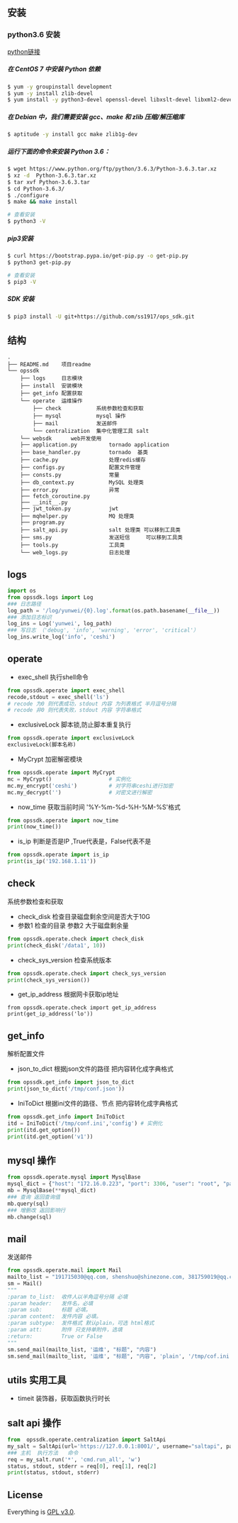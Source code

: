## 安装
### python3.6 安装
[python链接](https://www.python.org/)
##### 在 CentOS 7 中安装 Python 依赖
```bash
$ yum -y groupinstall development
$ yum -y install zlib-devel
$ yum install -y python3-devel openssl-devel libxslt-devel libxml2-devel libcurl-devel
```
##### 在 Debian 中，我们需要安装 gcc、make 和 zlib 压缩/解压缩库
```bash
$ aptitude -y install gcc make zlib1g-dev
```
##### 运行下面的命令来安装 Python 3.6：
```bash
$ wget https://www.python.org/ftp/python/3.6.3/Python-3.6.3.tar.xz
$ xz -d  Python-3.6.3.tar.xz
$ tar xvf Python-3.6.3.tar
$ cd Python-3.6.3/
$ ./configure
$ make && make install

# 查看安装
$ python3 -V
```

##### pip3安装
```bash
$ curl https://bootstrap.pypa.io/get-pip.py -o get-pip.py
$ python3 get-pip.py

# 查看安装
$ pip3 -V
```
##### SDK 安装
```bash
$ pip3 install -U git+https://github.com/ss1917/ops_sdk.git
```

## 结构
```shell
.
├── README.md    项目readme
└── opssdk
    ├── logs     日志模块
    ├── install  安装模块
    ├── get_info 配置获取
    └── operate  运维操作
        ├── check           系统参数检查和获取
        ├── mysql           mysql 操作
        ├── mail            发送邮件
        └── centralization  集中化管理工具 salt
    └── websdk      web开发使用
    ├── application.py          tornado application
    ├── base_handler.py         tornado  基类
    ├── cache.py                处理redis缓存
    ├── configs.py              配置文件管理
    ├── consts.py               常量
    ├── db_context.py           MySQL 处理类
    ├── error.py                异常
    ├── fetch_coroutine.py      
    ├── __init__.py
    ├── jwt_token.py            jwt
    ├── mqhelper.py             MQ 处理类
    ├── program.py
    ├── salt_api.py             salt 处理类 可以移到工具类
    ├── sms.py                  发送短信     可以移到工具类
    ├── tools.py                工具类
    └── web_logs.py             日志处理
```

## logs
```python
import os
from opssdk.logs import Log
### 日志路径
log_path = '/log/yunwei/{0}.log'.format(os.path.basename(__file__))
### 添加日志标识
log_ins = Log('yunwei', log_path)
### 写日志 （'debug', 'info', 'warning', 'error', 'critical'）
log_ins.write_log('info', 'ceshi')
```

## operate
- exec_shell 执行shell命令
```python
from opssdk.operate import exec_shell
recode,stdout = exec_shell('ls')
# recode 为0 则代表成功，stdout 内容 为列表格式 半月逗号分隔
# recode 非0 则代表失败，stdout 内容 字符串格式
```
- exclusiveLock  脚本锁,防止脚本重复执行
```python
from opssdk.operate import exclusiveLock
exclusiveLock(脚本名称)
```
- MyCrypt  加密解密模块
```python
from opssdk.operate import MyCrypt
mc = MyCrypt()                  # 实例化
mc.my_encrypt('ceshi')          # 对字符串ceshi进行加密
mc.my_decrypt('')               # 对密文进行解密
```
- now_time 获取当前时间 '%Y-%m-%d-%H-%M-%S'格式
```python
from opssdk.operate import now_time
print(now_time())
```
- is_ip 判断是否是IP ,True代表是，False代表不是
```python
from opssdk.operate import is_ip
print(is_ip('192.168.1.11'))
```

## check
系统参数检查和获取
- check_disk 检查目录磁盘剩余空间是否大于10G
- 参数1 检查的目录 参数2 大于磁盘剩余量
```python
from opssdk.operate.check import check_disk
print(check_disk('/data1', 10))
```
- check_sys_version 检查系统版本
```python
from opssdk.operate.check import check_sys_version
print(check_sys_version())
```
- get_ip_address  根据网卡获取ip地址
```
from opssdk.operate.check import get_ip_address
print(get_ip_address('lo'))
```

## get_info
解析配置文件
- json_to_dict 根据json文件的路径 把内容转化成字典格式
```python
from opssdk.get_info import json_to_dict
print(json_to_dict('/tmp/conf.json'))
```
- IniToDict 根据ini文件的路径、节点 把内容转化成字典格式
```python
from opssdk.get_info import IniToDict
itd = IniToDict('/tmp/conf.ini','config') # 实例化
print(itd.get_option())
print(itd.get_option('v1'))
```

## mysql 操作
```python
from opssdk.operate.mysql import MysqlBase
mysql_dict = {"host": "172.16.0.223", "port": 3306, "user": "root", "passwd": "ljXrcyn7", "db": "zhi"}
mb = MysqlBase(**mysql_dict)
### 查询 返回查询值
mb.query(sql)
### 增删改 返回影响行
mb.change(sql)
```

## mail
发送邮件
```python
from opssdk.operate.mail import Mail
mailto_list = "191715030@qq.com, shenshuo@shinezone.com, 381759019@qq.com"
sm = Mail()
"""
:param to_list:  收件人以半角逗号分隔 必填
:param header:   发件名，必填
:param sub:      标题 必填。
:param content:  发件内容 必填。
:param subtype:  发件格式 默认plain，可选 html格式
:param att:      附件 只支持单附件，选填
:return:         True or False
"""
sm.send_mail(mailto_list, '运维', "标题", "内容")
sm.send_mail(mailto_list, '运维', "标题", "内容", 'plain', '/tmp/cof.ini')
```
## utils 实用工具

- timeit 装饰器，获取函数执行时长

## salt api 操作
```python
from  opssdk.operate.centralization import SaltApi
my_salt = SaltApi(url='https://127.0.0.1:8001/', username="saltapi", password="shenshuo")
### 主机  执行方法   命令
req = my_salt.run('*', 'cmd.run_all', 'w')
status, stdout, stderr = req[0], req[1], req[2]
print(status, stdout, stderr)
```

## License

Everything is [GPL v3.0](https://www.gnu.org/licenses/gpl-3.0.html).